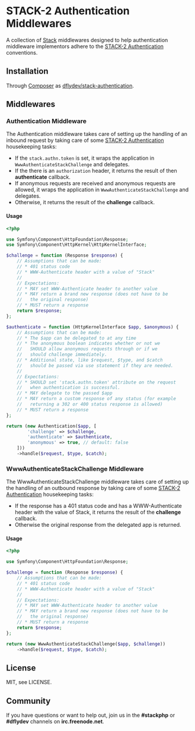 STACK-2 Authentication Middlewares
==================================

A collection of [Stack][0] middlewares designed to help authentication
middleware implementors adhere to the [STACK-2 Authentication][1] conventions.


Installation
------------

Through [Composer][2] as [dflydev/stack-authentication][3].


Middlewares
-----------

### Authentication Middleware

The Authentication middleware takes care of setting up the handling of an
inbound request by taking care of some [STACK-2 Authentication][2] housekeeping
tasks:

 * If the `stack.authn.token` is set, it wraps the application in
   `WwwAuthenticateStackChallenge` and delegates.
 * If the there is an `authorization` header, it returns the result of then
   **authenticate** callback.
 * If anonymous requests are received and anonymous requests are allowed, it
   wraps the application in `WwwAuthenticateStackChallenge` and delegates.
 * Otherwise, it returns the result of the **challenge** callback.

#### Usage

```php
<?php

use Symfony\Component\HttpFoundation\Response;
use Symfony\Component\HttpKernel\HttpKernelInterface;

$challenge = function (Response $response) {
    // Assumptions that can be made:
    // * 401 status code
    // * WWW-Authenticate header with a value of "Stack"
    //
    // Expectations:
    // * MAY set WWW-Authenticate header to another value
    // * MAY return a brand new response (does not have to be
    //   the original response)
    // * MUST return a response
    return $response;
};

$authenticate = function (HttpKernelInterface $app, $anonymous) {
    // Assumptions that can be made:
    // * The $app can be delegated to at any time
    // * The anonymous boolean indicates whether or not we
    //   SHOULD allow anonymous requests through or if we
    //   should challenge immediately.
    // * Additional state, like $request, $type, and $catch
    //   should be passed via use statement if they are needed.
    //
    // Expectations:
    // * SHOULD set 'stack.authn.token' attribute on the request
    //   when authentication is successful.
    // * MAY delegate to the passed $app
    // * MAY return a custom response of any status (for example
    //   returning a 302 or 400 status response is allowed)
    // * MUST return a response
};

return (new Authentication($app, [
        'challenge' => $challenge,
        'authenticate' => $authenticate,
        'anonymous' => true, // default: false
    ]))
    ->handle($request, $type, $catch);
```

### WwwAuthenticateStackChallenge Middleware

The WwwAuthenticateStackChallenge middleware takes care of setting up the
handling of an outbound response by taking care of some
[STACK-2 Authentication][2] housekeeping tasks:

 * If the response has a 401 status code and has a WWW-Authenticate header with
   the value of Stack, it returns the result of the **challenge** callback.
 * Otherwise the original response from the delegated app is returned.


#### Usage

```php
<?php

use Symfony\Component\HttpFoundation\Response;

$challenge = function (Response $response) {
    // Assumptions that can be made:
    // * 401 status code
    // * WWW-Authenticate header with a value of "Stack"
    //
    // Expectations:
    // * MAY set WWW-Authenticate header to another value
    // * MAY return a brand new response (does not have to be
    //   the original response)
    // * MUST return a response
    return $response;
};

return (new WwwAuthenticateStackChallenge($app, $challenge))
    ->handle($request, $type, $catch);
```


License
-------

MIT, see LICENSE.


Community
---------

If you have questions or want to help out, join us in the **#stackphp** or
**#dflydev** channels on **irc.freenode.net**.


[0]: http://stackphp.com/
[1]: http://stackphp.com/specs/STACK-2/
[2]: http://getcomposer.org
[3]: https://packagist.org/packages/dflydev/stack-authentication
